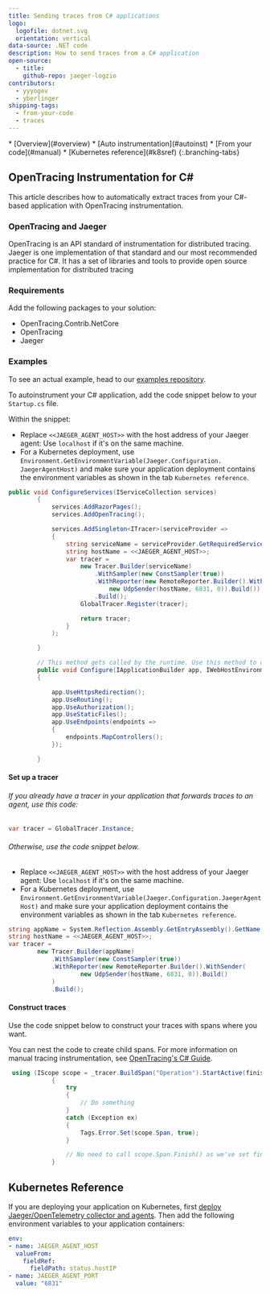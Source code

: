 ```yaml
---
title: Sending traces from C# applications
logo:
  logofile: dotnet.svg
  orientation: vertical
data-source: .NET code
description: How to send traces from a C# application
open-source:
  - title: 
    github-repo: jaeger-logzio
contributors:
  - yyyogev
  - yberlinger
shipping-tags:
  - from-your-code
  - traces
---
```



<!-- tabContainer:start -->
<div class="branching-container">
* [Overview](#overview)
* [Auto instrumentation](#autoinst)
* [From your code](#manual)
* [Kubernetes reference](#k8sref)
{:.branching-tabs}

<!-- tab:start -->
<div id="overview">

## OpenTracing Instrumentation for C\#

This article describes how to automatically extract traces from your C#-based application with OpenTracing instrumentation.

### OpenTracing and Jaeger

OpenTracing is an API standard of instrumentation for distributed tracing.
Jaeger is one implementation of that standard and our most recommended practice for C#. It has a set of libraries and tools to provide open source implementation for distributed tracing

### Requirements
Add the following packages to your solution:

* OpenTracing.Contrib.NetCore
* OpenTracing
* Jaeger

### Examples
To see an actual example, head to our [examples repository](https://github.com/logzio/Integrations_examples/tree/main/Tracing/cs_client_instrumentaion).

</div>
<!-- tab:end -->

<!-- tab:start -->
<div id="autoinst">

To autoinstrument your C# application, add the code snippet below to your `Startup.cs` file. 

Within the snippet:

  + Replace `<<JAEGER_AGENT_HOST>>` with the host address of your Jaeger agent: Use `localhost` if it's on the same machine. 
  + For a Kubernetes deployment, use `Environment.GetEnvironmentVariable(Jaeger.Configuration.  JaegerAgentHost)` and make sure your application deployment contains the environment variables as shown in the tab `Kubernetes reference`.


```csharp
public void ConfigureServices(IServiceCollection services)
        {
            services.AddRazorPages();
            services.AddOpenTracing();

            services.AddSingleton<ITracer>(serviceProvider =>
            {
                string serviceName = serviceProvider.GetRequiredService<IWebHostEnvironment>().ApplicationName;
                string hostName = <<JAEGER_AGENT_HOST>>;
                var tracer =
                    new Tracer.Builder(serviceName)
                        .WithSampler(new ConstSampler(true))
                        .WithReporter(new RemoteReporter.Builder().WithSender(
                            new UdpSender(hostName, 6831, 0)).Build())
                        .Build();
                    GlobalTracer.Register(tracer);

                    return tracer;
                }
            );

        }

        // This method gets called by the runtime. Use this method to configure the HTTP request pipeline.
        public void Configure(IApplicationBuilder app, IWebHostEnvironment env)
        {

            app.UseHttpsRedirection();
            app.UseRouting();
            app.UseAuthorization();
            app.UseStaticFiles();
            app.UseEndpoints(endpoints =>
            {
                endpoints.MapControllers();
            });

        }
```


</div>
<!-- tab:end -->


<!-- tab:start -->
<div id="manual">


#### Set up a tracer

###### If you already have a tracer in your application that forwards traces to an agent, use this code:

  ```csharp
  var tracer = GlobalTracer.Instance;
  ```

###### Otherwise, use the code snippet below. 

  + Replace `<<JAEGER_AGENT_HOST>>` with the host address of your Jaeger agent: Use `localhost` if it's on the same machine. 
  + For a Kubernetes deployment, use `Environment.GetEnvironmentVariable(Jaeger.Configuration.JaegerAgentHost)` and make sure your application deployment contains the environment variables as shown in the tab `Kubernetes reference`.

  ```csharp
  string appName = System.Reflection.Assembly.GetEntryAssembly().GetName().Name;
  string hostName = <<JAEGER_AGENT_HOST>>;
  var tracer =
          new Tracer.Builder(appName)
              .WithSampler(new ConstSampler(true))
              .WithReporter(new RemoteReporter.Builder().WithSender(
                      new UdpSender(hostName, 6831, 0)).Build()
              )
              .Build();
  ```

#### Construct traces

Use the code snippet below to construct your traces with spans where you want. 

You can nest the code to create child spans. 
For more information on manual tracing instrumentation, see [OpenTracing's C# Guide](https://opentracing.io/guides/csharp/).


```csharp
 using (IScope scope = _tracer.BuildSpan("Operation").StartActive(finishSpanOnDispose: true))
            {
                try
                {
                    // Do something
                }
                catch (Exception ex)
                {
                    Tags.Error.Set(scope.Span, true);
                }

                // No need to call scope.Span.Finish() as we've set finishSpanOnDispose:true in StartActive.
            }
```




</div>
<!-- tab:end -->



<!-- tab:start -->
<div id="k8sref">

## Kubernetes Reference

If you are deploying your application on Kubernetes, first [deploy Jaeger/OpenTelemetry collector and agents](https://docs.logz.io/user-guide/distributed-tracing/k8s-deployment).
Then add the following environment variables to your application containers:

 ```yaml
 env:
 - name: JAEGER_AGENT_HOST
   valueFrom:
     fieldRef:
       fieldPath: status.hostIP
 - name: JAEGER_AGENT_PORT
   value: "6831"
```


</div>
<!-- tab:end -->

</div>
<!-- tabContainer:end -->